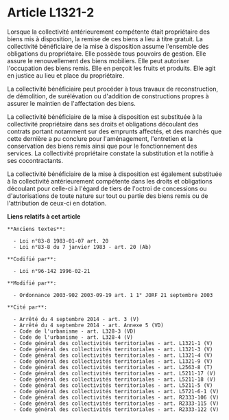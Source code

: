 # Article L1321-2

Lorsque la collectivité antérieurement compétente était propriétaire des biens mis à disposition, la remise de ces biens a
lieu à titre gratuit. La collectivité bénéficiaire de la mise à disposition assume l'ensemble des obligations du
propriétaire. Elle possède tous pouvoirs de gestion. Elle assure le renouvellement des biens mobiliers. Elle peut autoriser
l'occupation des biens remis. Elle en perçoit les fruits et produits. Elle agit en justice au lieu et place du propriétaire.

La collectivité bénéficiaire peut procéder à tous travaux de reconstruction, de démolition, de surélévation ou d'addition de
constructions propres à assurer le maintien de l'affectation des biens.

La collectivité bénéficiaire de la mise à disposition est substituée à la collectivité propriétaire dans ses droits et
obligations découlant des contrats portant notamment sur des emprunts affectés, et des marchés que cette dernière a pu
conclure pour l'aménagement, l'entretien et la conservation des biens remis ainsi que pour le fonctionnement des services. La
collectivité propriétaire constate la substitution et la notifie à ses cocontractants.

La collectivité bénéficiaire de la mise à disposition est également substituée à la collectivité antérieurement compétente
dans les droits et obligations découlant pour celle-ci à l'égard de tiers de l'octroi de concessions ou d'autorisations de
toute nature sur tout ou partie des biens remis ou de l'attribution de ceux-ci en dotation.

**Liens relatifs à cet article**

	**Anciens textes**:

	  - Loi n°83-8 1983-01-07 art. 20
	  - Loi n°83-8 du 7 janvier 1983 - art. 20 (Ab)

	**Codifié par**:

	  - Loi n°96-142 1996-02-21

	**Modifié par**:

	  - Ordonnance 2003-902 2003-09-19 art. 1 1° JORF 21 septembre 2003

	**Cité par**:

	  - Arrêté du 4 septembre 2014 - art. 3 (V)
	  - Arrêté du 4 septembre 2014 - art. Annexe 5 (VD)
	  - Code de l'urbanisme - art. L328-3 (VD)
	  - Code de l'urbanisme - art. L328-4 (V)
	  - Code général des collectivités territoriales - art. L1321-1 (V)
	  - Code général des collectivités territoriales - art. L1321-3 (V)
	  - Code général des collectivités territoriales - art. L1321-4 (V)
	  - Code général des collectivités territoriales - art. L1321-9 (V)
	  - Code général des collectivités territoriales - art. L2563-8 (T)
	  - Code général des collectivités territoriales - art. L5211-17 (V)
	  - Code général des collectivités territoriales - art. L5211-18 (V)
	  - Code général des collectivités territoriales - art. L5211-5 (V)
	  - Code général des collectivités territoriales - art. L5721-6-1 (V)
	  - Code général des collectivités territoriales - art. R2333-106 (V)
	  - Code général des collectivités territoriales - art. R2333-115 (V)
	  - Code général des collectivités territoriales - art. R2333-122 (V)
